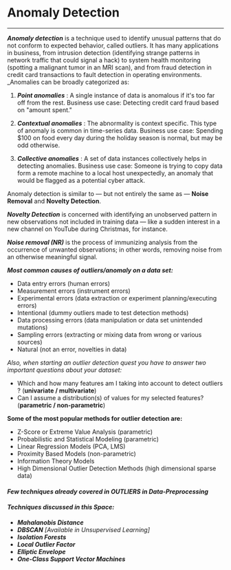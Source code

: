 # Anomaly Detection
---

___Anomaly detection___ is a technique used to identify unusual patterns that do not conform to expected behavior, called outliers. It has many applications in business, from intrusion detection (identifying strange patterns in network traffic that could signal a hack) to system health monitoring (spotting a malignant tumor in an MRI scan), and from fraud detection in credit card transactions to fault detection in operating environments.
_Anomalies can be broadly categorized as:

1. ___Point anomalies___ : A single instance of data is anomalous if it's too far off from the rest. Business use case: Detecting credit card fraud based on "amount spent."

2. ___Contextual anomalies___ : The abnormality is context specific. This type of anomaly is common in time-series data. Business use case: Spending $100 on food every day during the holiday season is normal, but may be odd otherwise.

3. ___Collective anomalies___ : A set of data instances collectively helps in detecting anomalies. Business use case: Someone is trying to copy data form a remote machine to a local host unexpectedly, an anomaly that would be flagged as a potential cyber attack.

Anomaly detection is similar to — but not entirely the same as — __Noise Removal__ and __Novelty Detection__.

___Novelty Detection___ is concerned with identifying an unobserved pattern in new observations not included in training data — like a sudden interest in a new channel on YouTube during Christmas, for instance. 

___Noise removal (NR)___ is the process of immunizing analysis from the occurrence of unwanted observations; in other words, removing noise from an otherwise meaningful signal.

___Most common causes of outliers/anomaly on a data set:___
* Data entry errors (human errors)
* Measurement errors (instrument errors)
* Experimental errors (data extraction or experiment planning/executing errors)
* Intentional (dummy outliers made to test detection methods)
* Data processing errors (data manipulation or data set unintended mutations)
* Sampling errors (extracting or mixing data from wrong or various sources)
* Natural (not an error, novelties in data)

_Also, when starting an outlier detection quest you have to answer two important questions about your dataset:_
* Which and how many features am I taking into account to detect outliers ? (__univariate / multivariate__)
* Can I assume a distribution(s) of values for my selected features? (__parametric / non-parametric__)

__Some of the most popular methods for outlier detection are:__
* Z-Score or Extreme Value Analysis (parametric)
* Probabilistic and Statistical Modeling (parametric)
* Linear Regression Models (PCA, LMS)
* Proximity Based Models (non-parametric)
* Information Theory Models
* High Dimensional Outlier Detection Methods (high dimensional sparse data)

#### ___Few techniques already covered in OUTLIERS in Data-Preprocessing___

#### ___Techniques discussed in this Space:___
* ___Mahalanobis Distance___
* ___DBSCAN___ _[Available in Unsupervised Learning]_
* ___Isolation Forests___
* ___Local Outlier Factor___
* ___Elliptic Envelope___
* ___One-Class Support Vector Machines___
